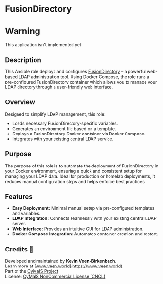 # FusionDirectory

# Warning
This application isn't implemented yet

## Description

This Ansible role deploys and configures [FusionDirectory](https://www.fusiondirectory.org/) – a powerful web-based LDAP administration tool. Using Docker Compose, the role runs a pre-configured FusionDirectory container which allows you to manage your LDAP directory through a user-friendly web interface.

## Overview

Designed to simplify LDAP management, this role:
- Loads necessary FusionDirectory-specific variables.
- Generates an environment file based on a template.
- Deploys a FusionDirectory Docker container via Docker Compose.
- Integrates with your existing central LDAP service.

## Purpose

The purpose of this role is to automate the deployment of FusionDirectory in your Docker environment, ensuring a quick and consistent setup for managing your LDAP data. Ideal for production or homelab deployments, it reduces manual configuration steps and helps enforce best practices.

## Features

- **Easy Deployment:** Minimal manual setup via pre-configured templates and variables.
- **LDAP Integration:** Connects seamlessly with your existing central LDAP server.
- **Web Interface:** Provides an intuitive GUI for LDAP administration.
- **Docker Compose Integration:** Automates container creation and restart.

## Credits 📝

Developed and maintained by **Kevin Veen-Birkenbach**.  
Learn more at [www.veen.world](https://www.veen.world)  
Part of the [CyMaIS Project](https://github.com/kevinveenbirkenbach/cymais)  
License: [CyMaIS NonCommercial License (CNCL)](https://s.veen.world/cncl)